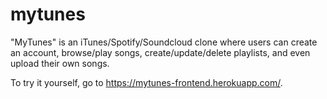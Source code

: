 # mytunes
"MyTunes" is an iTunes/Spotify/Soundcloud clone where users can create an account, browse/play songs, create/update/delete playlists,
and even upload their own songs. 

To try it yourself, go to https://mytunes-frontend.herokuapp.com/.
